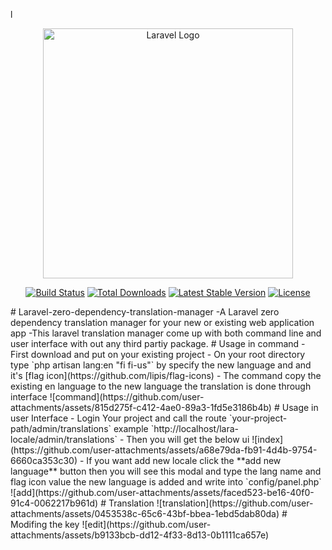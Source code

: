 l<p align="center"><a href="https://laravel.com" target="_blank"><img src="https://raw.githubusercontent.com/laravel/art/master/logo-lockup/5%20SVG/2%20CMYK/1%20Full%20Color/laravel-logolockup-cmyk-red.svg" width="400" alt="Laravel Logo"></a></p>

<p align="center">
<a href="https://github.com/laravel/framework/actions"><img src="https://github.com/laravel/framework/workflows/tests/badge.svg" alt="Build Status"></a>
<a href="https://packagist.org/packages/laravel/framework"><img src="https://img.shields.io/packagist/dt/laravel/framework" alt="Total Downloads"></a>
<a href="https://packagist.org/packages/laravel/framework"><img src="https://img.shields.io/packagist/v/laravel/framework" alt="Latest Stable Version"></a>
<a href="https://packagist.org/packages/laravel/framework"><img src="https://img.shields.io/packagist/l/laravel/framework" alt="License"></a>
</p>
# Laravel-zero-dependency-translation-manager
-A Laravel zero dependency translation manager for your new or existing web application app
-This laravel translation manager come up with both command line and user interface with out any third partiy package.
# Usage in command
- First download and put on your existing project
- On your root directory type `php artisan lang:en "fi fi-us"` by specify the new language and and it's [flag icon](https://github.com/lipis/flag-icons)
- The command copy the existing en language to the new language the translation is done through interface
![command](https://github.com/user-attachments/assets/815d275f-c412-4ae0-89a3-1fd5e3186b4b)
# Usage in user Interface
- Login Your project and call the route `your-project-path/admin/translations` example `http://localhost/lara-locale/admin/translations`
- Then you will get the below ui
![index](https://github.com/user-attachments/assets/a68e79da-fb91-4d4b-9754-6660ca353c30)
- If you want add new locale click the **add new language** button then you will see this modal and type the lang name and flag icon value the new language is added and write into `config/panel.php`
![add](https://github.com/user-attachments/assets/faced523-be16-40f0-91c4-0062217b961d)
# Translation
![translation](https://github.com/user-attachments/assets/0453538c-65c6-43bf-bbea-1ebd5dab80da)
# Modifing the key
![edit](https://github.com/user-attachments/assets/b9133bcb-dd12-4f33-8d13-0b1111ca657e)









